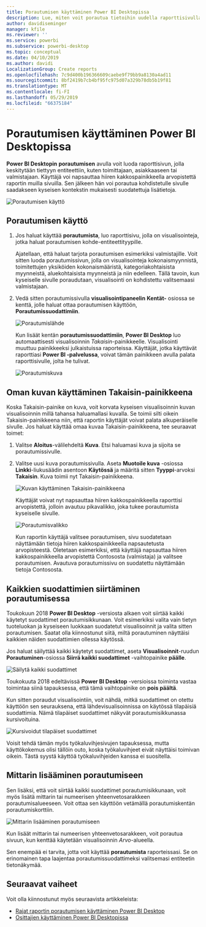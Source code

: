 ```yaml
---
title: Porautumisen käyttäminen Power BI Desktopissa
description: Lue, miten voit porautua tietoihin uudella raporttisivulla Power BI Desktopissa
author: davidiseminger
manager: kfile
ms.reviewer: ''
ms.service: powerbi
ms.subservice: powerbi-desktop
ms.topic: conceptual
ms.date: 04/10/2019
ms.author: davidi
LocalizationGroup: Create reports
ms.openlocfilehash: 7c9d400b196366609caebe9f79bb9a8130a4ad11
ms.sourcegitcommit: 8bf2419b7cb4bf95fc975d07a329b78db5b19f81
ms.translationtype: MT
ms.contentlocale: fi-FI
ms.lasthandoff: 05/29/2019
ms.locfileid: "66375184"
---
```

# <a name="use-drillthrough-in-power-bi-desktop"></a>Porautumisen käyttäminen Power BI Desktopissa
**Power BI Desktopin** **porautumisen** avulla voit luoda raporttisivun, jolla keskitytään tiettyyn entiteettiin, kuten toimittajaan, asiakkaaseen tai valmistajaan. Käyttäjä voi napsauttaa hiiren kakkospainikkeella arvopistettä raportin muilla sivuilla. Sen jälkeen hän voi porautua kohdistetulle sivulle saadakseen kyseisen kontekstin mukaisesti suodatettuja lisätietoja.

![Porautumisen käyttö](media/desktop-drillthrough/drillthrough_01.png)

## <a name="using-drillthrough"></a>Porautumisen käyttö
1. Jos haluat käyttää **porautumista**, luo raporttisivu, jolla on visualisointeja, jotka haluat porautumisen kohde-entiteettityypille. 

    Ajatellaan, että haluat tarjota porautumisen esimerkiksi valmistajille. Voit sitten luoda porautumissivun, jolla on visualisointeja kokonaismyynnistä, toimitettujen yksiköiden kokonaismääristä, kategoriakohtaisista myynneistä, aluekohtaisista myynneistä ja niin edelleen. Tällä tavoin, kun kyseiselle sivulle poraudutaan, visualisointi on kohdistettu valitsemaasi valmistajaan.

2. Vedä sitten porautumissivulla **visualisointipaneelin** **Kentät-** osiossa se kenttä, jolle haluat ottaa porautumisen käyttöön, **Porautumissuodattimiin**.

    ![Porautumislähde](media/desktop-drillthrough/drillthrough_02.png)

    Kun lisäät kentän **porautumissuodattimiin**, **Power BI Desktop** luo automaattisesti visualisoinnin *Takaisin*-painikkeelle. Visualisointi muuttuu painikkeeksi julkaistuissa raporteissa. Käyttäjät, jotka käyttävät raporttiasi **Power BI -palvelussa**, voivat tämän painikkeen avulla palata raporttisivulle, jolta he tulivat.

    ![Porautumiskuva](media/desktop-drillthrough/drillthrough_03.png)

## <a name="use-your-own-image-for-a-back-button"></a>Oman kuvan käyttäminen Takaisin-painikkeena    
 Koska Takaisin-painike on kuva, voit korvata kyseisen visualisoinnin kuvan visualisoinnin millä tahansa haluamallasi kuvalla. Se toimii silti oikein Takaisin-painikkeena niin, että raportin käyttäjät voivat palata alkuperäiselle sivulle. Jos haluat käyttää omaa kuvaa Takaisin-painikkeena, tee seuraavat toimet:

1. Valitse **Aloitus**-välilehdeltä **Kuva**. Etsi haluamasi kuva ja sijoita se porautumissivulle.

2. Valitse uusi kuva porautumissivulla. Aseta **Muotoile kuva** -osiossa **Linkki**-liukusäädin asentoon **Käytössä** ja määritä sitten **Tyyppi**-arvoksi **Takaisin**. Kuva toimii nyt Takaisin-painikkeena.

    ![Kuvan käyttäminen Takaisin-painikkeena](media/desktop-drillthrough/drillthrough_05.png)

    
     Käyttäjät voivat nyt napsauttaa hiiren kakkospainikkeella raporttisi arvopistettä, jolloin avautuu pikavalikko, joka tukee porautumista kyseiselle sivulle. 

    ![Porautumisvalikko](media/desktop-drillthrough/drillthrough_04.png)

    Kun raportin käyttäjä valitsee porautumisen, sivu suodatetaan näyttämään tietoja hiiren kakkospainikkeella napsautetusta arvopisteestä. Oletetaan esimerkiksi, että käyttäjä napsauttaa hiiren kakkospainikkeella arvopistettä Contososta (valmistaja) ja valitsee porautumisen. Avautuva porautumissivu on suodatettu näyttämään tietoja Contososta.

## <a name="pass-all-filters-in-drillthrough"></a>Kaikkien suodattimien siirtäminen porautumisessa

Toukokuun 2018 **Power BI Desktop** -versiosta alkaen voit siirtää kaikki käytetyt suodattimet porautumisikkunaan. Voit esimerkiksi valita vain tietyn tuoteluokan ja kyseiseen luokkaan suodatetut visualisoinnit ja valita sitten porautumisen. Saatat olla kiinnostunut siitä, miltä porautuminen näyttäisi kaikkien näiden suodattimien ollessa käytössä.

Jos haluat säilyttää kaikki käytetyt suodattimet, aseta **Visualisoinnit**-ruudun **Porautuminen**-osiossa **Siirrä kaikki suodattimet** -vaihtopainike **päälle**. 

![Säilytä kaikki suodattimet](media/desktop-drillthrough/drillthrough_06.png)

Toukokuuta 2018 edeltävissä **Power BI Desktop** -versioissa toiminta vastaa toimintaa siinä tapauksessa, että tämä vaihtopainike on **pois päältä**.

Kun sitten poraudut visualisointiin, voit nähdä, mitkä suodattimet on otettu käyttöön sen seurauksena, että lähdevisualisoinnissa on käytössä tilapäisiä suodattimia. Nämä tilapäiset suodattimet näkyvät porautumisikkunassa kursivoituina. 

![Kursivoidut tilapäiset suodattimet](media/desktop-drillthrough/drillthrough_07.png)

Voisit tehdä tämän myös työkaluvihjesivujen tapauksessa, mutta käyttökokemus olisi tällöin outo, koska työkaluvihjeet eivät näyttäisi toimivan oikein. Tästä syystä käyttöä työkaluvihjeiden kanssa ei suositella.

## <a name="add-a-measure-to-drillthrough"></a>Mittarin lisääminen porautumiseen

Sen lisäksi, että voit siirtää kaikki suodattimet porautumisikkunaan, voit myös lisätä mittarin tai numeerisen yhteenvetosarakkeen porautumisalueeseen. Voit ottaa sen käyttöön vetämällä porautumiskentän porautumiskorttiin. 

![Mittarin lisääminen porautumiseen](media/desktop-drillthrough/drillthrough_08.png)

Kun lisäät mittarin tai numeerisen yhteenvetosarakkeen, voit porautua sivuun, kun kenttää käytetään visualisoinnin *Arvo*-alueella.

Sen enempää ei tarvita, jotta voit käyttää **porautumista** raporteissasi. Se on erinomainen tapa laajentaa porautumissuodattimeksi valitsemasi entiteetin tietonäkymää.

## <a name="next-steps"></a>Seuraavat vaiheet

Voit olla kiinnostunut myös seuraavista artikkeleista:

* [Rajat raportin porautumisen käyttäminen Power BI Desktop](desktop-cross-report-drill-through.md)
* [Osittajien käyttäminen Power BI Desktopissa](visuals/power-bi-visualization-slicers.md)

